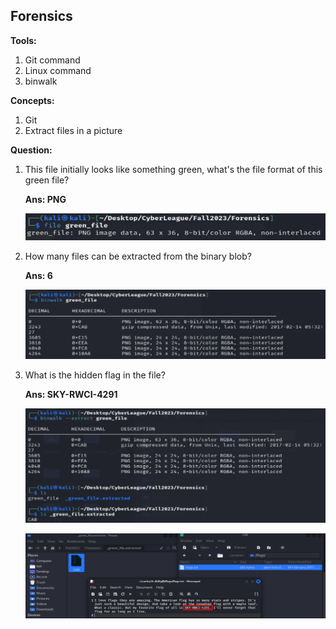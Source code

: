 ## Forensics

**Tools:**

1. Git command
2. Linux command
3. binwalk

**Concepts:**

1. Git
2. Extract files in a picture

**Question:** 

1. This file initially looks like something green, what's the file format of this green file?
    
    **Ans: PNG**
    
    ![Untitled](https://github.com/georgeKao6856/NCL_Fall_2023_CTF/blob/master/Screenshot/Untitled.png)
    
2. How many files can be extracted from the binary blob?
    
    **Ans: 6**
    
    ![Untitled](../Screenshot/Untitled%201.png)
    
3. What is the hidden flag in the file?
    
    **Ans: SKY-RWCI-4291**
    
    ![Untitled](../Screenshot/Untitled%202.png)
    
    ![Untitled](../Screenshot/Untitled%203.png)